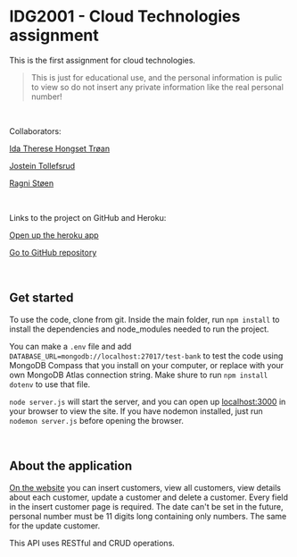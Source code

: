 # IDG2001 - Cloud Technologies assignment

This is the first assignment for cloud technologies.

>This is just for educational use, and the personal information is pulic to view so do not insert any private information like the real personal number!

&nbsp;

Collaborators:

[Ida Therese Hongset Trøan](https://github.com/Idahpews)

[Jostein Tollefsrud](https://github.com/jostein-tollefsrud)

[Ragni Støen](https://github.com/RagniStoen)

&nbsp;

Links to the project on GitHub and Heroku:

[Open up the heroku app](https://ntnubank.herokuapp.com/)

[Go to GitHub repository](https://github.com/Idahpews/NTNUBank)

&nbsp;

## Get started

To use the code, clone from git. Inside the main folder, run `npm install` to install the dependencies and node_modules needed to run the project.

You can make a `.env` file and add `DATABASE_URL=mongodb://localhost:27017/test-bank` to test the code using MongoDB Compass that you install on your computer, or replace with your own MongoDB Atlas connection string. Make shure to run `npm install dotenv` to use that file.

`node server.js` will start the server, and you can open up [localhost:3000](http://localhost:3000) in your browser to view the site. If you have nodemon installed, just run `nodemon server.js` before opening the browser.

&nbsp;

## About the application

[On the website](https://ntnubank.herokuapp.com/) you can insert customers, view all customers, view details about each customer, update a customer and delete a customer. Every field in the insert customer page is required. The date can't be set in the future, personal number must be 11 digits long containing only numbers. The same for the update customer.

This API uses RESTful and CRUD operations.